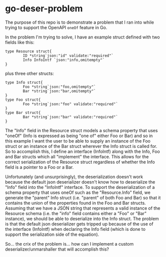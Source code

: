 # go-deser-problem

The purpose of this repo is to demonstrate a problem that I ran into while trying to support
the OpenAPI `oneOf` feature in Go.

In the problem I'm trying to solve, I have an example struct defined with two fields like this:

```
type Resource struct{
        ID *string`json:"id" validate:"required"`
        Info InfoIntf `json:"info,omitempty"`
}
```

plus three other structs:

```
type Info struct{
        Foo *string`json:"foo,omitempty"`
        Bar *string`json:"bar,omitempty"`
}
type Foo struct{
        Foo *string`json:"foo" validate:"required"`
}
type Bar struct{
        Bar *string`json:"bar" validate:"required"`
}
```

The "Info" field in the Resource struct models a schema property that uses "oneOf" 
(Info is expressed as being "one of" either Foo or Bar) and so in this example I want the user to be able to 
supply an instance of the Foo struct or an instance of the Bar struct wherever the Info struct is called for.
So to accomplish this, I define an interface (InfoIntf) along with the Info, Foo and Bar structs which 
all "implement" the interface.   This allows for the correct serialization of the Resource struct regardless
of whether the Info field is a pointer to a Foo or a Bar.

Unfortunately (and unsurprisingly), the deserialization doesn't work because the default json deserializer 
doesn't know how to deserialize the "Info" field into the "InfoIntf" interface.
To support the deserialization of a schema property that uses oneOf such as the "Resource.Info" field, we 
generate the "parent" Info struct (i.e. "parent" of both Foo and Bar) so that it contains the union of the properties
found in the Foo and Bar structs.  Assuming that we have a JSON string that represents a valid instance of 
the Resource schema (i.e. the "info" field contains either a "Foo" or "Bar" instance), we should be able to 
deserialize into the Info struct.   The problem is that the default json deserializer gets tripped up
because of the use of the interface (InfoIntf) when declaring the Info field (which is done to support the 
serialization side of the equation).

So... the crix of the problem is... how can I implement a custom deserializer/unmarshaller that will accomplish this?
 